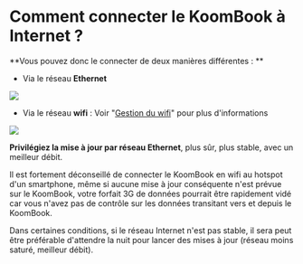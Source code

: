# Comment connecter le KoomBook à Internet ? 

**Vous pouvez donc le connecter de deux manières différentes : **

* Via le réseau **Ethernet**

![](../assets/ethernet.png)
* Via le réseau **wifi** : Voir "[Gestion du wifi](https://bsf.gitbooks.io/manuel-ideascube/content/fr/gestion_du_wifi.html)" pour plus d'informations 

![](../assets/signewifi.png)

**Privilégiez la mise à jour par réseau Ethernet**, plus sûr, plus stable, avec un meilleur débit.

Il est fortement déconseillé de connecter le KoomBook en wifi au hotspot d'un smartphone, même si aucune mise à jour conséquente n'est prévue sur le KoomBook, votre forfait 3G de données pourrait être rapidement vidé car vous n'avez pas de contrôle sur les données transitant vers et depuis le KoomBook.

Dans certaines conditions, si le réseau Internet n'est pas stable, il sera peut être préférable d'attendre la nuit pour lancer des mises à jour (réseau moins saturé, meilleur débit).